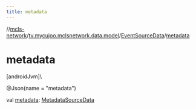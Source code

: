 ```yaml
---
title: metadata
---
```

//[mcls-network](../../../index.html)/[tv.mycujoo.mclsnetwork.data.model](../index.html)/[EventSourceData](index.html)/[metadata](metadata.html)



# metadata



[androidJvm]\




@Json(name = &quot;metadata&quot;)



val [metadata](metadata.html): [MetadataSourceData](../-metadata-source-data/index.html)




